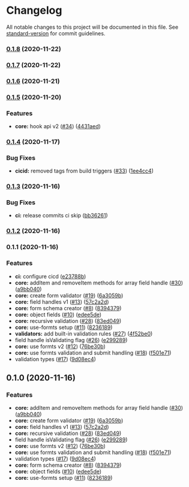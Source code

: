 # Changelog

All notable changes to this project will be documented in this file. See [standard-version](https://github.com/conventional-changelog/standard-version) for commit guidelines.

### [0.1.8](https://github.com/VirtusLab/formts/compare/v0.1.7...v0.1.8) (2020-11-22)

### [0.1.7](https://github.com/VirtusLab/formts/compare/v0.1.6...v0.1.7) (2020-11-22)

### [0.1.6](https://github.com/VirtusLab/formts/compare/v0.1.5...v0.1.6) (2020-11-21)

### [0.1.5](https://github.com/VirtusLab/formts/compare/v0.1.4...v0.1.5) (2020-11-20)


### Features

* **core:** hook api v2 ([#34](https://github.com/VirtusLab/formts/issues/34)) ([4431aed](https://github.com/VirtusLab/formts/commit/4431aedb8eecc9c1340692b29ed353c078dd7286))

### [0.1.4](https://github.com/VirtusLab/formts/compare/v0.1.3...v0.1.4) (2020-11-17)


### Bug Fixes

* **cicid:** removed tags from build triggers ([#33](https://github.com/VirtusLab/formts/issues/33)) ([1ee4cc4](https://github.com/VirtusLab/formts/commit/1ee4cc4b77d09140f58e0ec82e8db85859456a92))

### [0.1.3](https://github.com/VirtusLab/formts/compare/v0.1.2...v0.1.3) (2020-11-16)


### Bug Fixes

* **ci:** release commits ci skip ([bb36261](https://github.com/VirtusLab/formts/commit/bb36261bd1afea644fb596fca448c66ed4e8c7c0))

### [0.1.2](https://github.com/VirtusLab/formts/compare/v0.1.1...v0.1.2) (2020-11-16)

### 0.1.1 (2020-11-16)


### Features

* **ci:** configure cicd ([e23788b](https://github.com/VirtusLab/formts/commit/e23788b62db268cfccf9e9db377321339c89a7bd))
* **core:** addItem and removeItem methods for array field handle ([#30](https://github.com/VirtusLab/formts/issues/30)) ([a9bb040](https://github.com/VirtusLab/formts/commit/a9bb040340916f8ff7f886de05f1dfce723585e7))
* **core:** create form validator ([#19](https://github.com/VirtusLab/formts/issues/19)) ([6a3059b](https://github.com/VirtusLab/formts/commit/6a3059b40386c404197877a2a34bf6bb692f412f))
* **core:** field handles v1 ([#13](https://github.com/VirtusLab/formts/issues/13)) ([57c2a2d](https://github.com/VirtusLab/formts/commit/57c2a2d2e6b03eb27ab927ad05a1ba40d8bf113f))
* **core:** form schema creator ([#8](https://github.com/VirtusLab/formts/issues/8)) ([8394379](https://github.com/VirtusLab/formts/commit/83943795ac8434f86eeb058c6f79f0814c4e32b4))
* **core:** object fields ([#10](https://github.com/VirtusLab/formts/issues/10)) ([edee5de](https://github.com/VirtusLab/formts/commit/edee5de589c2d3d24d477c89b92fc8c42d618fe6))
* **core:** recursive validation ([#28](https://github.com/VirtusLab/formts/issues/28)) ([83ed049](https://github.com/VirtusLab/formts/commit/83ed049249e6c43903af0391ea9341a233e7f4ac))
* **core:** use-formts setup ([#11](https://github.com/VirtusLab/formts/issues/11)) ([8236189](https://github.com/VirtusLab/formts/commit/823618942a8a45d9ca4d8f0471bedb4cfad11704))
* **validators:** add built-in validation rules ([#27](https://github.com/VirtusLab/formts/issues/27)) ([4f52be0](https://github.com/VirtusLab/formts/commit/4f52be095ef02568063d8f95987b5dcb436b4084))
* field handle isValidating flag ([#26](https://github.com/VirtusLab/formts/issues/26)) ([e299289](https://github.com/VirtusLab/formts/commit/e299289734ba867a4e96c5a06e1d7510d94ace12))
* **core:** use formts v2 ([#12](https://github.com/VirtusLab/formts/issues/12)) ([76be30b](https://github.com/VirtusLab/formts/commit/76be30bc883a7263a65a00f6062bdb9ce056dabb))
* **core:** use formts validation and submit handling ([#18](https://github.com/VirtusLab/formts/issues/18)) ([f501e71](https://github.com/VirtusLab/formts/commit/f501e714cde2496e0c6d8bfb829ac1d67f8c701e))
* validation types ([#17](https://github.com/VirtusLab/formts/issues/17)) ([9d08ec4](https://github.com/VirtusLab/formts/commit/9d08ec450cd1169653e00975bf4fdd9b28ad12e2))

## 0.1.0 (2020-11-16)

### Features

- **core:** addItem and removeItem methods for array field handle
  ([#30](https://github.com/VirtusLab/formts/issues/30))
  ([a9bb040](https://github.com/VirtusLab/formts/commit/a9bb040340916f8ff7f886de05f1dfce723585e7))
- **core:** create form validator
  ([#19](https://github.com/VirtusLab/formts/issues/19))
  ([6a3059b](https://github.com/VirtusLab/formts/commit/6a3059b40386c404197877a2a34bf6bb692f412f))
- **core:** field handles v1
  ([#13](https://github.com/VirtusLab/formts/issues/13))
  ([57c2a2d](https://github.com/VirtusLab/formts/commit/57c2a2d2e6b03eb27ab927ad05a1ba40d8bf113f))
- **core:** recursive validation
  ([#28](https://github.com/VirtusLab/formts/issues/28))
  ([83ed049](https://github.com/VirtusLab/formts/commit/83ed049249e6c43903af0391ea9341a233e7f4ac))
- field handle isValidating flag
  ([#26](https://github.com/VirtusLab/formts/issues/26))
  ([e299289](https://github.com/VirtusLab/formts/commit/e299289734ba867a4e96c5a06e1d7510d94ace12))
- **core:** use formts v2 ([#12](https://github.com/VirtusLab/formts/issues/12))
  ([76be30b](https://github.com/VirtusLab/formts/commit/76be30bc883a7263a65a00f6062bdb9ce056dabb))
- **core:** use formts validation and submit handling
  ([#18](https://github.com/VirtusLab/formts/issues/18))
  ([f501e71](https://github.com/VirtusLab/formts/commit/f501e714cde2496e0c6d8bfb829ac1d67f8c701e))
- validation types ([#17](https://github.com/VirtusLab/formts/issues/17))
  ([9d08ec4](https://github.com/VirtusLab/formts/commit/9d08ec450cd1169653e00975bf4fdd9b28ad12e2))
- **core:** form schema creator
  ([#8](https://github.com/VirtusLab/formts/issues/8))
  ([8394379](https://github.com/VirtusLab/formts/commit/83943795ac8434f86eeb058c6f79f0814c4e32b4))
- **core:** object fields ([#10](https://github.com/VirtusLab/formts/issues/10))
  ([edee5de](https://github.com/VirtusLab/formts/commit/edee5de589c2d3d24d477c89b92fc8c42d618fe6))
- **core:** use-formts setup
  ([#11](https://github.com/VirtusLab/formts/issues/11))
  ([8236189](https://github.com/VirtusLab/formts/commit/823618942a8a45d9ca4d8f0471bedb4cfad11704))
